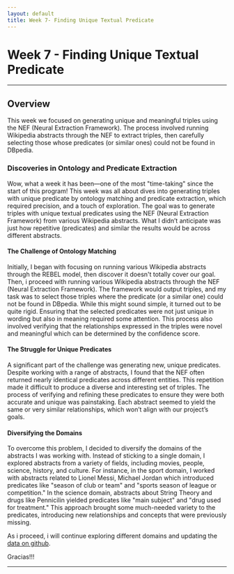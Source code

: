 ```yaml
---
layout: default
title: Week 7- Finding Unique Textual Predicate
---
```


# Week 7 - Finding Unique Textual Predicate

---

## Overview

This week we focused on generating unique and meaningful triples using the NEF (Neural Extraction Framework). The process involved running Wikipedia abstracts through the NEF to extract triples, then carefully selecting those whose predicates (or similar ones) could not be found in DBpedia. 


### Discoveries in Ontology and Predicate Extraction

Wow, what a week it has been—one of the most "time-taking" since the start of this program! This week was all about dives into generating triples with unique predicate by ontology matching and predicate extraction, which required precision, and a touch of exploration. The goal was to generate triples with unique textual predicates using the NEF (Neural Extraction Framework) from various Wikipedia abstracts. What I didn’t anticipate was just how repetitive (predicates) and similar the results would be across different abstracts.

#### The Challenge of Ontology Matching

Initially, I began with focusing on running various Wikipedia abstracts through the REBEL model, then discover it doesn't totally cover our goal. Then, i proceed with  running various Wikipedia abstracts through the NEF (Neural Extraction Framework). The framework would output triples, and my task was to select those triples where the predicate (or a similar one) could not be found in DBpedia. While this might sound simple, it turned out to be quite rigid. Ensuring that the selected predicates were not just unique in wording but also in meaning required some attention. This process also involved verifying that the relationships expressed in the triples were novel and meaningful which can be determined by the confidence score.

#### The Struggle for Unique Predicates

A significant part of the challenge was generating new, unique predicates. Despite working with a range of abstracts, I found that the NEF often returned nearly identical predicates across different entities. This repetition made it difficult to produce a diverse and interesting set of triples. The process of verifying and refining these predicates to ensure they were both accurate and unique was painstaking. Each abstract seemed to yield the same or very similar relationships, which won’t align with our  project’s goals.

#### Diversifying the Domains

To overcome this problem, I decided to diversify the domains of the abstracts I was working with. Instead of sticking to a single domain, I explored abstracts from a variety of fields, including movies, people, science, history, and culture. For instance, in the sport domain, I worked with abstracts related to Lionel Messi, Michael Jordan which introduced predicates like "season of club or team" and "sports season of league or competition." In the science domain, abstracts about String Theory and drugs like Pennicilin yielded predicates like "main subject" and "drug used for treatment." This approach brought some much-needed variety to the predicates, introducing new relationships and concepts that were previously missing.

As i proceed, i will continue exploring different domains and updating the [data on github].

Gracias!!!

----

[data on github]: https://github.com/dbpedia/neural-extraction-framework/blob/abdulsobur-gsoc-2024/GSoC24/PredicateSuggestion/new_triples.csv
